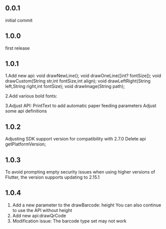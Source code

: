 ## 0.0.1

initial commit

## 1.0.0

first release

## 1.0.1

1.Add new api:
  void drawNewLine();
  void drawOneLine([int? fontSize]);
  void drawCustom(String str,int fontSize,int align);
  void drawLeftRight(String left,String right,int fontSize);
  void drawImage(String path);

2.Add various bold fonts:

3.Adjust API:
  PrintText to add automatic paper feeding parameters
  Adjust some api definitions

 ## 1.0.2

 Adjusting SDK support version for compatibility with 2.7.0
 Delete api getPlatformVersion;

 ## 1.0.3

 To avoid prompting empty security issues when using higher versions of Flutter, the version supports updating to 2.15.1

 ## 1.0.4
 1. Add a new parameter to the drawBarcode: height
    You can also continue to use the API without height
 2. Add new api:drawQrCode
 3. Modification issue: The barcode type set may not work
